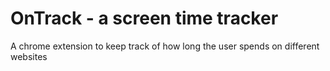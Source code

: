 # OnTrack - a screen time tracker
A chrome extension to keep track of how long the user spends on different websites
